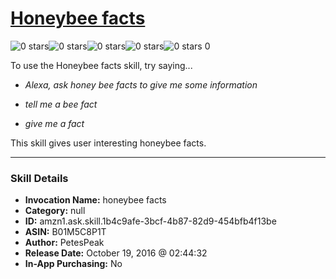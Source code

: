 # [Honeybee facts](http://alexa.amazon.com/#skills/amzn1.ask.skill.1b4c9afe-3bcf-4b87-82d9-454bfb4f13be)
![0 stars](../../images/ic_star_border_black_18dp_1x.png)![0 stars](../../images/ic_star_border_black_18dp_1x.png)![0 stars](../../images/ic_star_border_black_18dp_1x.png)![0 stars](../../images/ic_star_border_black_18dp_1x.png)![0 stars](../../images/ic_star_border_black_18dp_1x.png) 0

To use the Honeybee facts skill, try saying...

* *Alexa, ask honey bee facts to give me some information*

* *tell me a bee fact*

* *give me a fact*

This skill gives user interesting honeybee facts.

***

### Skill Details

* **Invocation Name:** honeybee facts
* **Category:** null
* **ID:** amzn1.ask.skill.1b4c9afe-3bcf-4b87-82d9-454bfb4f13be
* **ASIN:** B01M5C8P1T
* **Author:** PetesPeak
* **Release Date:** October 19, 2016 @ 02:44:32
* **In-App Purchasing:** No
